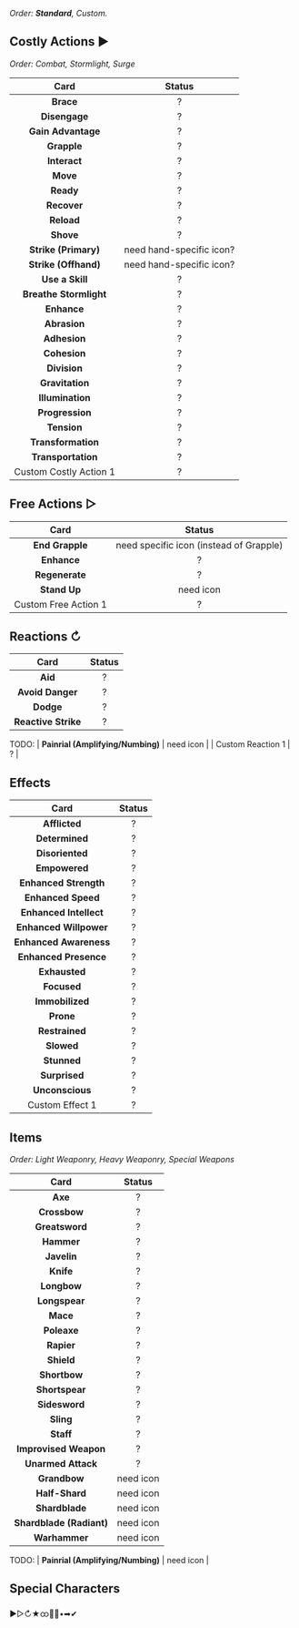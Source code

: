 _Order: **Standard**, Custom._

## Costly Actions ▶

_Order: Combat, Stormlight, Surge_

| Card | Status |
| :-: | :-: |
| **Brace** | ? |
| **Disengage** | ? |
| **Gain Advantage** | ? |
| **Grapple** | ? |
| **Interact** | ? |
| **Move** | ? |
| **Ready** | ? |
| **Recover** | ? |
| **Reload** | ? |
| **Shove** | ? |
| **Strike (Primary)** | need hand-specific icon? |
| **Strike (Offhand)** | need hand-specific icon? |
| **Use a Skill** | ? |
| **Breathe Stormlight** | ? |
| **Enhance** | ? |
| **Abrasion** | ? |
| **Adhesion** | ? |
| **Cohesion** | ? |
| **Division** | ? |
| **Gravitation** | ? |
| **Illumination** | ? |
| **Progression** | ? |
| **Tension** | ? |
| **Transformation** | ? |
| **Transportation** | ? |
| Custom Costly Action 1 | ? |

## Free Actions ▷

| Card | Status |
| :-: | :-: |
| **End Grapple** | need specific icon (instead of Grapple) |
| **Enhance** | ? |
| **Regenerate** | ? |
| **Stand Up** | need icon |
| Custom Free Action 1 | ? |

## Reactions ↻

| Card | Status |
| :-: | :-: |
| **Aid** | ? |
| **Avoid Danger** | ? |
| **Dodge** | ? |
| **Reactive Strike** | ? |
TODO:
| **Painrial (Amplifying/Numbing)** | need icon |
| Custom Reaction 1 | ? |

## Effects

| Card | Status |
| :-: | :-: |
| **Afflicted** | ? |
| **Determined** | ? |
| **Disoriented** | ? |
| **Empowered** | ? |
| **Enhanced Strength** | ? |
| **Enhanced Speed** | ? |
| **Enhanced Intellect** | ? |
| **Enhanced Willpower** | ? |
| **Enhanced Awareness** | ? |
| **Enhanced Presence** | ? |
| **Exhausted** | ? |
| **Focused** | ? |
| **Immobilized** | ? |
| **Prone** | ? |
| **Restrained** | ? |
| **Slowed** | ? |
| **Stunned** | ? |
| **Surprised** | ? |
| **Unconscious** | ? |
| Custom Effect 1 | ? |

## Items

_Order: Light Weaponry, Heavy Weaponry, Special Weapons_

| Card | Status |
| :-: | :-: |
| **Axe** | ? |
| **Crossbow** | ? |
| **Greatsword** | ? |
| **Hammer** | ? |
| **Javelin** | ? |
| **Knife** | ? |
| **Longbow** | ? |
| **Longspear** | ? |
| **Mace** | ? |
| **Poleaxe** | ? |
| **Rapier** | ? |
| **Shield** | ? |
| **Shortbow** | ? |
| **Shortspear** | ? |
| **Sidesword** | ? |
| **Sling** | ? |
| **Staff** | ? |
| **Improvised Weapon** | ? |
| **Unarmed Attack** | ? |
| **Grandbow** | need icon |
| **Half-Shard** | need icon |
| **Shardblade** | need icon |
| **Shardblade (Radiant)** | need icon |
| **Warhammer** | need icon |
TODO:
| **Painrial (Amplifying/Numbing)** | need icon |

## Special Characters

▶▷↻★ထ🔵🔴•➡✔
